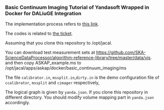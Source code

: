 ### Basic Continuum Imaging Tutorial of Yandasoft Wrapped in Docker for DALiuGE Integration
The implementation process refers to [this link](https://www.atnf.csiro.au/computing/software/askapsoft/sdp/docs/current/tutorials/basiccontinuum.html).

The codes is related to [the ticket](https://jira.skatelescope.org/browse/YAN-159).

Assuming that you clone this repository to /opt/jacal. 

You can download test measurement sets at https://github.com/SKA-ScienceDataProcessor/algorithm-reference-library/tree/master/data/vis. and then copy ASKAP_example.ms to /opt/jacal/apps/askap/docker/basic_continuum_imaging/ms

The file `calibrator.in`, `mssplit.in`,`dirty.in` is the demo configuration file of `ccalibrator`, `mssplit` and `cimager` respectively,

The logical graph is given by `yanda.json`. If you clone this repository in different directory. You should modify volume mapping part in `yanda.json` accordingly.
